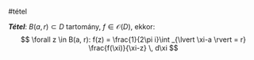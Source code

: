 #tétel

***Tétel***: $B(a, r) \subset D$ tartomány, $f \in \mathcal{O}(D)$, ekkor:
$$
\forall z \in B(a, r): f(z) = \frac{1}{2\pi i}\int _{\lvert \xi-a \rvert = r} \frac{f(\xi)}{\xi-z} \, d\xi
$$
